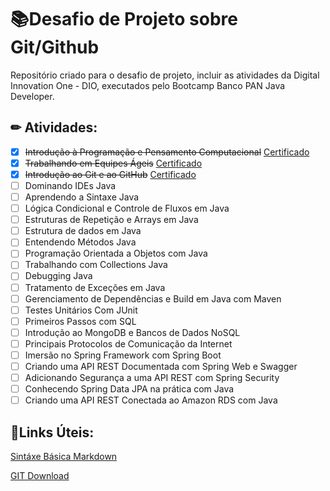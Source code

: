 # 📚Desafio de Projeto sobre Git/Github 


Repositório criado para o desafio de projeto, incluir as atividades da Digital Innovation One - DIO, executados pelo Bootcamp Banco PAN Java Developer.

## ✏ Atividades:

- [x] ~~Introdução à Programação e Pensamento Computacional~~    [Certificado](https://github.com/tatyrodrigueees/desafio-de-projeto-dio/blob/main/Certificados/Introdu%C3%A7%C3%A3o%20%C3%A1%20programa%C3%A7%C3%A3o%20e%20pensamento%20computacional.pdf)
- [x] ~~Trabalhando em Equipes Ágeis~~     [Certificado](https://github.com/tatyrodrigueees/desafio-de-projeto-dio/blob/main/Certificados/Introdu%C3%A7%C3%A3o%20ao%20Git%20e%20ao%20GitHub.pdf)
- [x] ~~Introdução ao Git e ao GitHub~~    [Certificado](https://github.com/tatyrodrigueees/desafio-de-projeto-dio/blob/main/Certificados/Trabalhando%20em%20Equipes%20%C3%81geis.pdf)
- [ ] Dominando IDEs Java
- [ ] Aprendendo a Sintaxe Java
- [ ] Lógica Condicional e Controle de Fluxos em Java
- [ ] Estruturas de Repetição e Arrays em Java
- [ ] Estrutura de dados em Java
- [ ] Entendendo Métodos Java
- [ ] Programação Orientada a Objetos com Java
- [ ] Trabalhando com Collections Java
- [ ] Debugging Java
- [ ] Tratamento de Exceções em Java
- [ ] Gerenciamento de Dependências e Build em Java com Maven
- [ ] Testes Unitários Com JUnit
- [ ] Primeiros Passos com SQL
- [ ] Introdução ao MongoDB e Bancos de Dados NoSQL
- [ ] Principais Protocolos de Comunicação da Internet
- [ ] Imersão no Spring Framework com Spring Boot
- [ ] Criando uma API REST Documentada com Spring Web e Swagger
- [ ] Adicionando Segurança a uma API REST com Spring Security
- [ ] Conhecendo Spring Data JPA na prática com Java
- [ ] Criando uma API REST Conectada ao Amazon RDS com Java

 ## :link:Links Úteis:
 
 [Sintáxe Básica Markdown](https://markdown.net.br/sintaxe-basica/#code)
 
 [GIT Download](https://git-scm.com/downloads)
